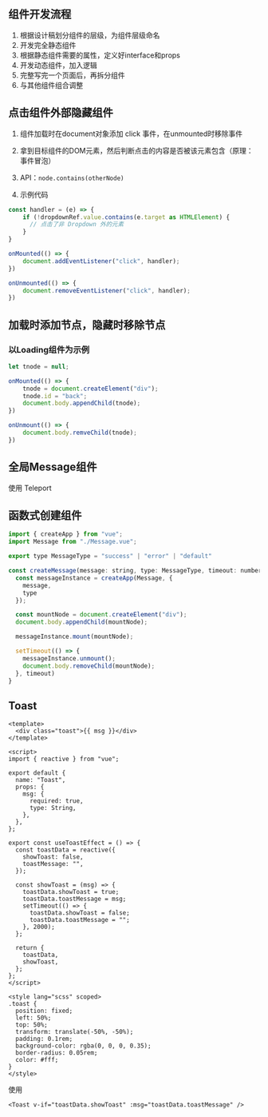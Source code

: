 ## 组件开发流程

1. 根据设计稿划分组件的层级，为组件层级命名
2. 开发完全静态组件
3. 根据静态组件需要的属性，定义好interface和props
4. 开发动态组件，加入逻辑
5. 完整写完一个页面后，再拆分组件
6. 与其他组件组合调整



## 点击组件外部隐藏组件

1. 组件加载时在document对象添加 click 事件，在unmounted时移除事件

2. 拿到目标组件的DOM元素，然后判断点击的内容是否被该元素包含（原理：事件冒泡）

3. API：`node.contains(otherNode)`

4. 示例代码

  ```js
  const handler = (e) => {
      if (!dropdownRef.value.contains(e.target as HTMLElement) {
      	// 点击了非 Dropdown 外的元素
      }
  }
  
  onMounted(() => {
      document.addEventListener("click", handler);
  })
  
  onUnmounted(() => {
      document.removeEventListener("click", handler);
  })
  ```



## 加载时添加节点，隐藏时移除节点

### 以Loading组件为示例

```js
let tnode = null;

onMounted(() => {
    tnode = document.createElement("div");
    tnode.id = "back";
    document.body.appendChild(tnode);
})

onUnmount(() => {
    document.body.remveChild(tnode);
})
```



## 全局Message组件

使用 Teleport



## 函数式创建组件

```js
import { createApp } from "vue";
import Message from "./Message.vue";

export type MessageType = "success" | "error" | "default"

const createMessage(message: string, type: MessageType, timeout: number = 2000) {
  const messageInstance = createApp(Message, {
    message,
    type
  });

  const mountNode = document.createElement("div");
  document.body.appendChild(mountNode);

  messageInstance.mount(mountNode);

  setTimeout(() => {
    messageInstance.unmount();
    document.body.removeChild(mountNode);
  }, timeout)
}
```



## Toast

```vue
<template>
  <div class="toast">{{ msg }}</div>
</template>

<script>
import { reactive } from "vue";

export default {
  name: "Toast",
  props: {
    msg: {
      required: true,
      type: String,
    },
  },
};

export const useToastEffect = () => {
  const toastData = reactive({
    showToast: false,
    toastMessage: "",
  });

  const showToast = (msg) => {
    toastData.showToast = true;
    toastData.toastMessage = msg;
    setTimeout(() => {
      toastData.showToast = false;
      toastData.toastMessage = "";
    }, 2000);
  };

  return {
    toastData,
    showToast,
  };
};
</script>

<style lang="scss" scoped>
.toast {
  position: fixed;
  left: 50%;
  top: 50%;
  transform: translate(-50%, -50%);
  padding: 0.1rem;
  background-color: rgba(0, 0, 0, 0.35);
  border-radius: 0.05rem;
  color: #fff;
}
</style>
```

使用
```vue
<Toast v-if="toastData.showToast" :msg="toastData.toastMessage" />
```
